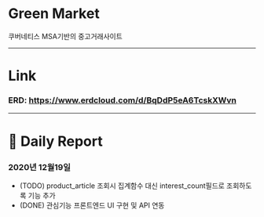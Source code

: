 # Green Market
쿠버네티스 MSA기반의 중고거래사이트

---

# Link
###  ERD: https://www.erdcloud.com/d/BqDdP5eA6TcskXWvn   

---

# 📕 Daily Report 
###  2020년 12월19일
* (TODO) product_article 조회시 집계함수 대신 interest_count필드로 조회하도록 기능 추가
* (DONE) 관심기능 프론트엔드 UI 구현 및 API 연동